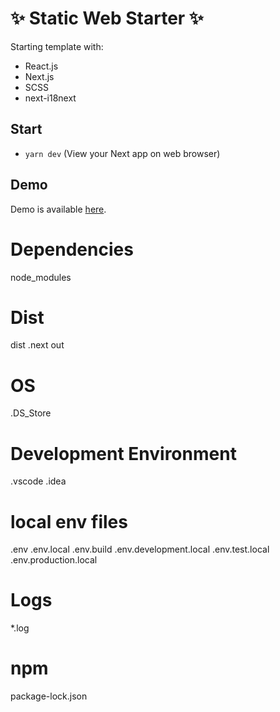 # ✨ Static Web Starter ✨
Starting template with:
- React.js
- Next.js
- SCSS
- next-i18next
## Start
- `yarn dev` (View your Next app on web browser)

## Demo
Demo is available [here](https://kweb-starter.vercel.app).

# Dependencies
node_modules

# Dist
dist
.next
out

# OS
.DS_Store

# Development Environment
.vscode
.idea

# local env files
.env
.env.local
.env.build
.env.development.local
.env.test.local
.env.production.local

# Logs
*.log

# npm
package-lock.json